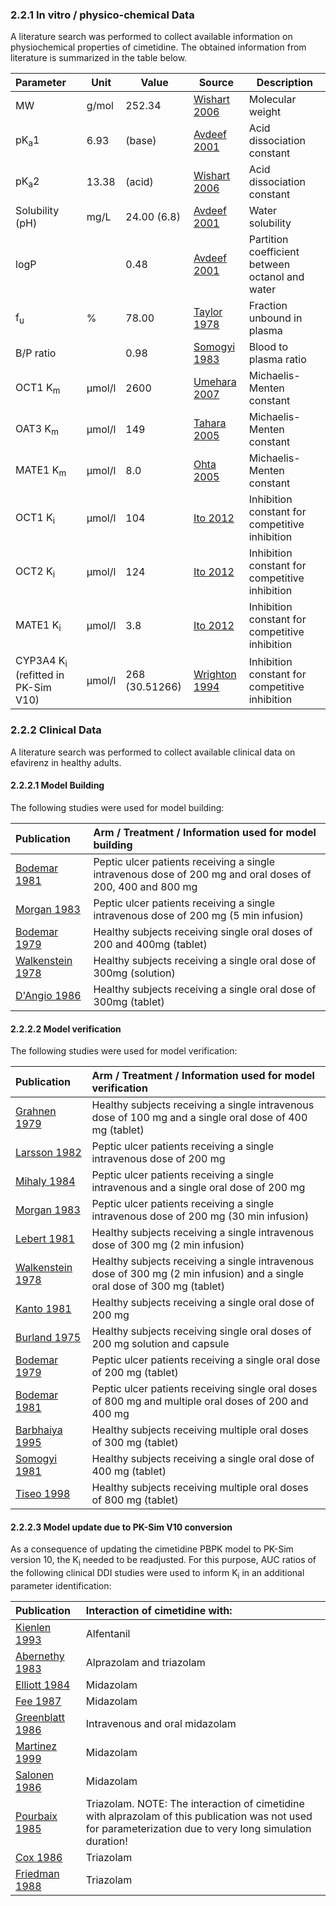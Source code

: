 ### 2.2.1 In vitro / physico-chemical Data

A literature search was performed to collect available information on physiochemical properties of cimetidine. The obtained information from literature is summarized in the table below. 

| **Parameter**   | **Unit** | **Value**       | Source                                                       | **Description**                                 |
| :-------------- | -------- | --------------- | ------------------------------------------------------------ | ----------------------------------------------- |
| MW              | g/mol    | 252.34    | [Wishart 2006](#5-references) | Molecular weight                                |
| pK<sub>a</sub>1 | 6.93  | (base)          | [Avdeef 2001](#5-references)                       | Acid dissociation constant                      |
| pK<sub>a</sub>2 | 13.38  | (acid)          | [Wishart 2006](#5-references)                    | Acid dissociation constant                      |
| Solubility (pH) | mg/L     | 24.00 (6.8) | [Avdeef 2001](#5-references) | Water solubility                               |
| logP            |          | 0.48 | [Avdeef 2001](#5-references) | Partition coefficient between octanol and water |
| f<sub>u</sub> |   %      | 78.00 | [Taylor 1978](#5-references) | Fraction unbound in plasma                      |
| B/P ratio              |         | 0.98 | [Somogyi 1983](#5-references) | Blood to plasma ratio        |
| OCT1 K<sub>m</sub> | μmol/l | 2600 | [Umehara 2007](#5-references) | Michaelis-Menten constant |
| OAT3 K<sub>m</sub> | µmol/l | 149     | [Tahara 2005](#5-references) | Michaelis-Menten constant |
| MATE1 K<sub>m</sub> | µmol/l | 8.0 | [Ohta 2005](#5-references) | Michaelis-Menten constant |
| OCT1 K<sub>i</sub> | µmol/l | 104     | [Ito 2012](#5-references) | Inhibition constant for competitive inhibition |
| OCT2 K<sub>i</sub> | µmol/l | 124 | [Ito 2012](#5-references) | Inhibition constant for competitive inhibition |
| MATE1 K<sub>i</sub> | µmol/l | 3.8     | [Ito 2012](#5-references) | Inhibition constant for competitive inhibition |
| CYP3A4 K<sub>i</sub> (refitted in PK-Sim V10) | µmol/l | 268 (30.51266) | [Wrighton 1994](#5-references) | Inhibition constant for competitive inhibition |


### 2.2.2 Clinical Data

A literature search was performed to collect available clinical data on efavirenz in healthy adults.

#### 2.2.2.1 Model Building

The following studies were used for model building:

| Publication                       | Arm / Treatment / Information used for model building        |
| :-------------------------------- | :----------------------------------------------------------- |
| [Bodemar 1981](#5-references)     | Peptic ulcer patients receiving a single intravenous dose of 200 mg and oral doses of 200, 400 and 800 mg |
| [Morgan 1983](#5-references)      | Peptic ulcer patients receiving a single intravenous dose of 200 mg (5 min infusion) |
| [Bodemar 1979](#5-references)     | Healthy subjects receiving single oral doses of 200 and 400mg (tablet) |
| [Walkenstein 1978](#5-references) | Healthy subjects receiving a single oral dose of 300mg (solution) |
| [D'Angio 1986](#5-references)     | Healthy subjects receiving a single oral dose of 300mg (tablet) |



#### 2.2.2.2 Model verification

The following studies were used for model verification:

| Publication                       | Arm / Treatment / Information used for model verification    |
| :-------------------------------- | :----------------------------------------------------------- |
| [Grahnen 1979](#5-references)     | Healthy subjects receiving a single intravenous dose of 100 mg and a single oral dose of 400 mg (tablet) |
| [Larsson 1982](#5-references)     | Peptic ulcer patients receiving a single intravenous dose of 200 mg |
| [Mihaly  1984](#5-references)     | Peptic ulcer patients receiving a single intravenous and a single oral dose of 200 mg |
| [Morgan 1983](#5-references)      | Peptic ulcer patients receiving a single intravenous dose of 200 mg (30 min infusion) |
| [Lebert 1981](#5-references)      | Healthy subjects receiving a single intravenous dose of 300 mg (2 min infusion) |
| [Walkenstein 1978](#5-references) | Healthy subjects receiving a single intravenous dose of 300 mg (2 min infusion) and a single oral dose of 300 mg (tablet) |
| [Kanto 1981](#5-references)       | Healthy subjects receiving a single oral dose of 200 mg      |
| [Burland 1975](#5-references)     | Healthy subjects receiving single oral doses of 200 mg solution and capsule |
| [Bodemar 1979](#5-references)     | Peptic ulcer patients receiving a single oral dose of 200 mg (tablet) |
| [Bodemar 1981](#5-references)     | Peptic ulcer patients receiving single oral doses of 800 mg and multiple oral doses of 200 and 400 mg |
| [Barbhaiya 1995](#5-references)   | Healthy subjects receiving multiple oral doses of 300 mg (tablet) |
| [Somogyi 1981](#5-references)     | Healthy subjects receiving a single oral dose of 400 mg (tablet) |
| [Tiseo 1998](#5-references)       | Healthy subjects receiving multiple oral doses of 800 mg (tablet) |

#### 2.2.2.3 Model update due to PK-Sim V10 conversion

As a consequence of updating the cimetidine PBPK model to PK-Sim version 10, the K<sub>i</sub> needed to be readjusted. For this purpose, AUC ratios of the following clinical DDI studies were used to inform K<sub>i</sub> in an additional parameter identification:

| Publication                      | Interaction of cimetidine with:                              |
| :------------------------------------- | :------------------------------|
| [Kienlen 1993](#5-references)    | Alfentanil |
| [Abernethy 1983](#5-references)  | Alprazolam and triazolam |
| [Elliott 1984](#5-references)    | Midazolam |
| [Fee 1987](#5-references)        | Midazolam |
| [Greenblatt 1986](#5-references) | Intravenous and oral midazolam |
| [Martinez 1999](#5-references)   | Midazolam |
| [Salonen 1986](#5-references)    | Midazolam |
| [Pourbaix 1985](#5-references)   | Triazolam. NOTE: The interaction of cimetidine with alprazolam of this publication was not used for parameterization due to very long simulation duration! |
| [Cox 1986](#5-references)        | Triazolam |
| [Friedman 1988](#5-references)   | Triazolam |
